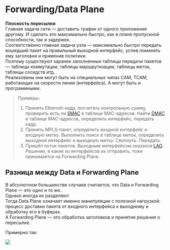# Forwarding/Data Plane

**Плоскость пересылки**  
Главная задача сети — доставить трафик от одного приложения другому. И сделать это максимально быстро, как в плане пропускной способности, так и задержек.  
Соответственно главная задача узла — максимально быстро передать вошедший пакет на правильный выходной интерфейс, успев поменять ему заголовки и применив политики.  
Поэтому существуют заранее заполненные таблицы передачи пакетов — таблицы коммутации, таблицы маршрутизации, таблицы меток, таблицы соседств итд.  
Реализованы они могут быть на специальных чипах CAM, TCAM, работающих на скорости линии \(интерфейса\). А могут быть и программными.

> Примеры:
>
> 1. Принять Ethernet-кадр, посчитать контрольную сумму, проверить есть ли [SMAC](http://lookmeup.linkmeup.ru/#term605) в таблице MAC-адресов. Найти [DMAC](http://lookmeup.linkmeup.ru/#term606) в таблице MAC-адресов, определить интерфейс, передать кадр.
> 2. Принять MPLS-пакет, определить входной интерфейс и входную метку. Выполнить поиск в таблице меток, определить выходной интерфейс и выходную метку. Свопнуть. Передать.
> 3. Пришёл поток пакетов. Выходным интерфейсом оказался [LAG](http://lookmeup.linkmeup.ru/#term443). Решение, в какие из интерфейсов их отправить, тоже принимается на Forwarding Plane.

## **Разница между Data и Forwarding Plane**

В абсолютном большинстве случаев считается, что Data и Forwarding Plane — это одно и то же.  
Однако иногда их разделяют.  
Тогда Data Plane означает именно манипуляции с полезной нагрузкой: процесс доставки пакета от входного интерфейса к выходному и обработку его в буферах.  
А Forwarding Plane — это обработка заголовков и принятие решения о пересылке.

Примерно так:

![](../../.gitbook/assets/image-147.png)

